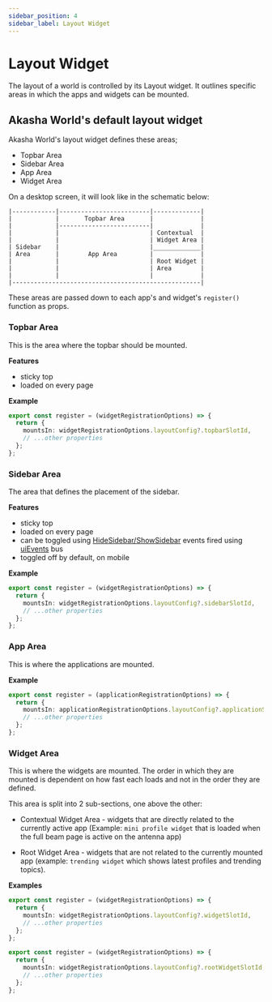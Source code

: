 ```yaml
---
sidebar_position: 4
sidebar_label: Layout Widget
---
```


# Layout Widget

The layout of a world is controlled by its Layout widget. It outlines specific areas in which the apps and widgets can be mounted.

## Akasha World's default layout widget
Akasha World's layout widget defines these areas;

- Topbar Area
- Sidebar Area
- App Area
- Widget Area

On a desktop screen, it will look like in the schematic below:

```
|------------|-------------------------|-------------|
|            |       Topbar Area       |             |
|            |-------------------------|             |
|            |                         | Contextual  |
|            |                         | Widget Area |
| Sidebar    |                         |_____________|
| Area       |        App Area         |             |
|            |                         | Root Widget |
|            |                         | Area        |
|            |                         |             |
|----------------------------------------------------|
```

These areas are passed down to each app's and widget's `register()` function as props.

### Topbar Area

This is the area where the topbar should be mounted.

**Features**

- sticky top
- loaded on every page

**Example**

```ts title="Creating a new topbar widget"
export const register = (widgetRegistrationOptions) => {
  return {
    mountsIn: widgetRegistrationOptions.layoutConfig?.topbarSlotId,
    // ...other properties
  };
};
```

### Sidebar Area

The area that defines the placement of the sidebar.

**Features**

- sticky top
- loaded on every page
- can be toggled using [HideSidebar/ShowSidebar](/docs/event-bus/ui-events/#eventtypes) events fired using [uiEvents](../event-bus/ui-events/) bus
- toggled off by default, on mobile

**Example**

```ts title="Creating a new sidebar widget"
export const register = (widgetRegistrationOptions) => {
  return {
    mountsIn: widgetRegistrationOptions.layoutConfig?.sidebarSlotId,
    // ...other properties
  };
};
```

### App Area

This is where the applications are mounted.

**Example**

```ts title="Mounting an app in the app area"
export const register = (applicationRegistrationOptions) => {
  return {
    mountsIn: applicationRegistrationOptions.layoutConfig?.applicationSlotId,
    // ...other properties
  };
};
```

### Widget Area

This is where the widgets are mounted. The order in which they are mounted is dependent on how fast each loads and not in the order they are defined.

This area is split into 2 sub-sections, one above the other:

- Contextual Widget Area - widgets that are directly related to the currently active app (Example: `mini profile widget` that is loaded when the full beam page is active on the antenna app)

- Root Widget Area - widgets that are not related to the currently mounted app (example: `trending widget`  which shows latest profiles and trending topics).

**Examples**

```ts title="Mounting a widget in the widget area"
export const register = (widgetRegistrationOptions) => {
  return {
    mountsIn: widgetRegistrationOptions.layoutConfig?.widgetSlotId,
    // ...other properties
  };
};
```

```ts title="Mounting a widget in the root widget area"
export const register = (widgetRegistrationOptions) => {
  return {
    mountsIn: widgetRegistrationOptions.layoutConfig?.rootWidgetSlotId,
    // ...other properties
  };
};
```
